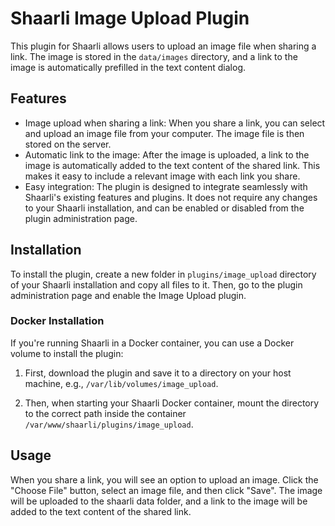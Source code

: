 # Shaarli Image Upload Plugin

This plugin for Shaarli allows users to upload an image file when sharing a link. The image is stored in the `data/images` directory, and a link to the image is automatically prefilled in the text content dialog.

## Features

- Image upload when sharing a link: When you share a link, you can select and upload an image file from your computer. The image file is then stored on the server.
- Automatic link to the image: After the image is uploaded, a link to the image is automatically added to the text content of the shared link. This makes it easy to include a relevant image with each link you share.
- Easy integration: The plugin is designed to integrate seamlessly with Shaarli's existing features and plugins. It does not require any changes to your Shaarli installation, and can be enabled or disabled from the plugin administration page.

## Installation

To install the plugin, create a new folder in `plugins/image_upload` directory of your Shaarli installation and copy all files to it. Then, go to the plugin administration page and enable the Image Upload plugin.

### Docker Installation

If you're running Shaarli in a Docker container, you can use a Docker volume to install the plugin:

1. First, download the plugin and save it to a directory on your host machine, e.g., `/var/lib/volumes/image_upload`.

2. Then, when starting your Shaarli Docker container, mount the directory to the correct path inside the container `/var/www/shaarli/plugins/image_upload`.


## Usage

When you share a link, you will see an option to upload an image. Click the "Choose File" button, select an image file, and then click "Save". The image will be uploaded to the shaarli data folder, and a link to the image will be added to the text content of the shared link.

